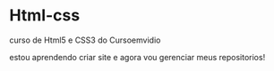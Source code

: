 # Html-css
 curso de Html5 e CSS3 do Cursoemvidio

estou aprendendo criar site e agora  vou gerenciar meus repositorios!